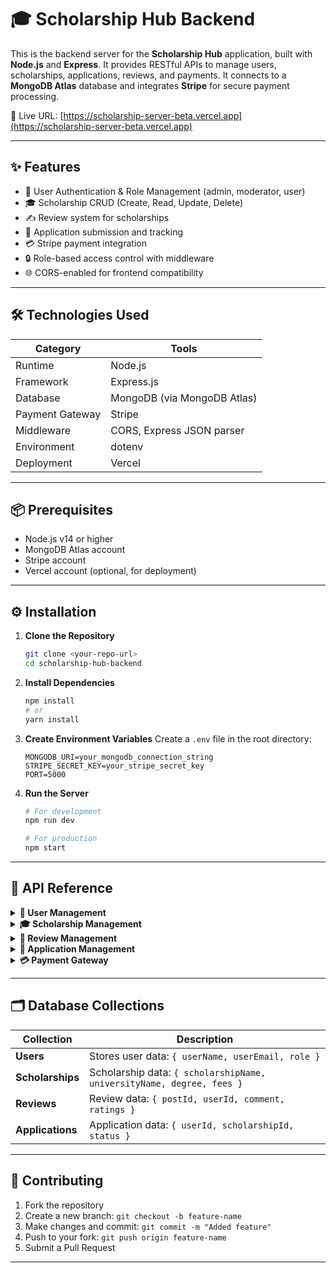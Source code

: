 # 🎓 Scholarship Hub Backend

This is the backend server for the **Scholarship Hub** application, built with **Node.js** and **Express**. It provides RESTful APIs to manage users, scholarships, applications, reviews, and payments. It connects to a **MongoDB Atlas** database and integrates **Stripe** for secure payment processing.

🚀 Live URL: [https://scholarship-server-beta.vercel.app](https://scholarship-server-beta.vercel.app)

---

## ✨ Features

- 🔐 User Authentication & Role Management (admin, moderator, user)
- 🎓 Scholarship CRUD (Create, Read, Update, Delete)
- ✍️ Review system for scholarships
- 📄 Application submission and tracking
- 💳 Stripe payment integration
- 🔒 Role-based access control with middleware
- 🌐 CORS-enabled for frontend compatibility

---

## 🛠️ Technologies Used

| Category        | Tools                       |
| --------------- | --------------------------- |
| Runtime         | Node.js                     |
| Framework       | Express.js                  |
| Database        | MongoDB (via MongoDB Atlas) |
| Payment Gateway | Stripe                      |
| Middleware      | CORS, Express JSON parser   |
| Environment     | dotenv                      |
| Deployment      | Vercel                      |

---

## 📦 Prerequisites

- Node.js v14 or higher
- MongoDB Atlas account
- Stripe account
- Vercel account (optional, for deployment)

---

## ⚙️ Installation

1. **Clone the Repository**

   ```bash
   git clone <your-repo-url>
   cd scholarship-hub-backend
   ```

2. **Install Dependencies**

   ```bash
   npm install
   # or
   yarn install
   ```

3. **Create Environment Variables**
   Create a `.env` file in the root directory:

   ```env
   MONGODB_URI=your_mongodb_connection_string
   STRIPE_SECRET_KEY=your_stripe_secret_key
   PORT=5000
   ```

4. **Run the Server**

   ```bash
   # For development
   npm run dev

   # For production
   npm start
   ```

---

## 🔗 API Reference

<details>
<summary><strong>👤 User Management</strong></summary>

| Method | Endpoint           | Description       | Required Role | Payload / Query                |
| ------ | ------------------ | ----------------- | ------------- | ------------------------------ |
| POST   | `/create-user`     | Create a new user | None          | `{ displayName, email }`       |
| GET    | `/users/:email`    | Get user by email | None          | None                           |
| GET    | `/all-users`       | Get all users     | Admin         | email (query param)            |
| DELETE | `/delete-user/:id` | Delete a user     | Admin         | email (query param)            |
| PATCH  | `/update-role/:id` | Update user role  | Admin         | role (query param, e.g. admin) |

</details>

<details>
<summary><strong>🎓 Scholarship Management</strong></summary>

| Method | Endpoint                  | Description                     | Role            |
| ------ | ------------------------- | ------------------------------- | --------------- |
| GET    | `/`                       | Get home page scholarships      | None            |
| GET    | `/all-data`               | Get all scholarships            | None            |
| GET    | `/scholarship/:id`        | Get scholarship by ID + reviews | None            |
| POST   | `/add-scholarship`        | Add a new scholarship           | Admin/Moderator |
| DELETE | `/delete-scholarship/:id` | Delete a scholarship            | Admin/Moderator |
| PATCH  | `/update-scholarship/:id` | Update a scholarship            | Admin/Moderator |
| GET    | `/all-collections-data`   | Get all collections             | None            |

</details>

<details>
<summary><strong>📝 Review Management</strong></summary>

| Method | Endpoint             | Description                   | Role            |
| ------ | -------------------- | ----------------------------- | --------------- |
| POST   | `/add-review/:id`    | Add a review                  | None            |
| GET    | `/get-reviews/:id`   | Get reviews by scholarship ID | None            |
| GET    | `/my-review/:id`     | Get reviews by user ID        | None            |
| GET    | `/all-reviews`       | Get all reviews               | Admin/Moderator |
| DELETE | `/delete-review/:id` | Delete a review               | None            |
| PATCH  | `/update-review/:id` | Update a review               | None            |

</details>

<details>
<summary><strong>📄 Application Management</strong></summary>

| Method | Endpoint                  | Description           | Role            |
| ------ | ------------------------- | --------------------- | --------------- |
| GET    | `/all-application`        | Get all applications  | Admin/Moderator |
| GET    | `/my-application`         | Get user applications | None            |
| POST   | `/add-application`        | Add a new application | None            |
| DELETE | `/delete-application/:id` | Delete an application | None            |
| PATCH  | `/update-application/:id` | Update an application | None            |
| PATCH  | `/update-feedback/:id`    | Update feedback       | Admin/Moderator |

</details>

<details>
<summary><strong>💳 Payment Gateway</strong></summary>

| Method | Endpoint                 | Description                    | Role |
| ------ | ------------------------ | ------------------------------ | ---- |
| POST   | `/create-payment-intent` | Create a Stripe payment intent | None |

</details>

---

## 🗂️ Database Collections

| Collection       | Description                                                           |
| ---------------- | --------------------------------------------------------------------- |
| **Users**        | Stores user data: `{ userName, userEmail, role }`                     |
| **Scholarships** | Scholarship data: `{ scholarshipName, universityName, degree, fees }` |
| **Reviews**      | Review data: `{ postId, userId, comment, ratings }`                   |
| **Applications** | Application data: `{ userId, scholarshipId, status }`                 |

---

## 🤝 Contributing

1. Fork the repository
2. Create a new branch: `git checkout -b feature-name`
3. Make changes and commit: `git commit -m "Added feature"`
4. Push to your fork: `git push origin feature-name`
5. Submit a Pull Request

---

